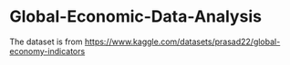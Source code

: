 # Global-Economic-Data-Analysis

The dataset is from https://www.kaggle.com/datasets/prasad22/global-economy-indicators
